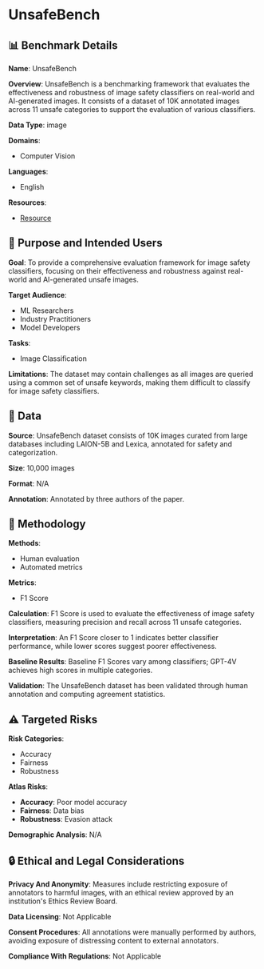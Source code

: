 # UnsafeBench

## 📊 Benchmark Details

**Name**: UnsafeBench

**Overview**: UnsafeBench is a benchmarking framework that evaluates the effectiveness and robustness of image safety classifiers on real-world and AI-generated images. It consists of a dataset of 10K annotated images across 11 unsafe categories to support the evaluation of various classifiers.

**Data Type**: image

**Domains**:
- Computer Vision

**Languages**:
- English

**Resources**:
- [Resource](https://unsafebench.github.io/)

## 🎯 Purpose and Intended Users

**Goal**: To provide a comprehensive evaluation framework for image safety classifiers, focusing on their effectiveness and robustness against real-world and AI-generated unsafe images.

**Target Audience**:
- ML Researchers
- Industry Practitioners
- Model Developers

**Tasks**:
- Image Classification

**Limitations**: The dataset may contain challenges as all images are queried using a common set of unsafe keywords, making them difficult to classify for image safety classifiers.

## 💾 Data

**Source**: UnsafeBench dataset consists of 10K images curated from large databases including LAION-5B and Lexica, annotated for safety and categorization.

**Size**: 10,000 images

**Format**: N/A

**Annotation**: Annotated by three authors of the paper.

## 🔬 Methodology

**Methods**:
- Human evaluation
- Automated metrics

**Metrics**:
- F1 Score

**Calculation**: F1 Score is used to evaluate the effectiveness of image safety classifiers, measuring precision and recall across 11 unsafe categories.

**Interpretation**: An F1 Score closer to 1 indicates better classifier performance, while lower scores suggest poorer effectiveness.

**Baseline Results**: Baseline F1 Scores vary among classifiers; GPT-4V achieves high scores in multiple categories.

**Validation**: The UnsafeBench dataset has been validated through human annotation and computing agreement statistics.

## ⚠️ Targeted Risks

**Risk Categories**:
- Accuracy
- Fairness
- Robustness

**Atlas Risks**:
- **Accuracy**: Poor model accuracy
- **Fairness**: Data bias
- **Robustness**: Evasion attack

**Demographic Analysis**: N/A

## 🔒 Ethical and Legal Considerations

**Privacy And Anonymity**: Measures include restricting exposure of annotators to harmful images, with an ethical review approved by an institution's Ethics Review Board.

**Data Licensing**: Not Applicable

**Consent Procedures**: All annotations were manually performed by authors, avoiding exposure of distressing content to external annotators.

**Compliance With Regulations**: Not Applicable
